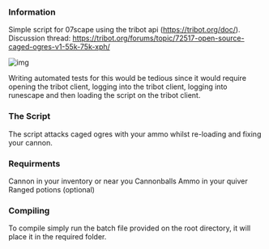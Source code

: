 ### Information

Simple script for 07scape using the tribot api (https://tribot.org/doc/).
Discussion thread: https://tribot.org/forums/topic/72517-open-source-caged-ogres-v1-55k-75k-xph/

![img](https://i.imgur.com/om73iGB.png)

Writing automated tests for this would be tedious since it would require opening the tribot client, logging into the tribot client, logging into runescape and then loading the script on the tribot client.


### The Script

The script attacks caged ogres with your ammo whilst re-loading and fixing your cannon.

### Requirments

Cannon in your inventory or near you
Cannonballs
Ammo in your quiver
Ranged potions (optional)


### Compiling

To compile simply run the batch file provided on the root directory, it will place it in the required folder.
